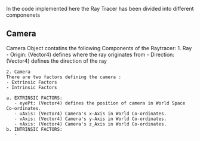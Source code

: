 In the code implemented here the Ray Tracer has been divided into different componenets

## Camera  
  Camera Object contatins the following Components of the Raytracer:
    1. Ray
       - Origin:    (Vector4) defines where the ray originates from
       - Direction: (Vector4) defines the direction of the ray
    
    2. Camera
    There are two factors defining the camera :
    - Extrinsic Factors
    - Intrinsic Factors
    
    a. EXTRINSIC FACTORS:
       - eyePt: (Vector4) defines the position of camera in World Space Co-ordinates.
       - uAxis: (Vector4) Camera's x-Axis in World Co-ordinates.
       - vAxis: (Vector4) Camera's y-Axis in World Co-ordinates.
       - nAxis: (Vector4) Camera's z_Axis in World Co-ordinates.
    b. INTRINSIC FACTORS:
       - 
